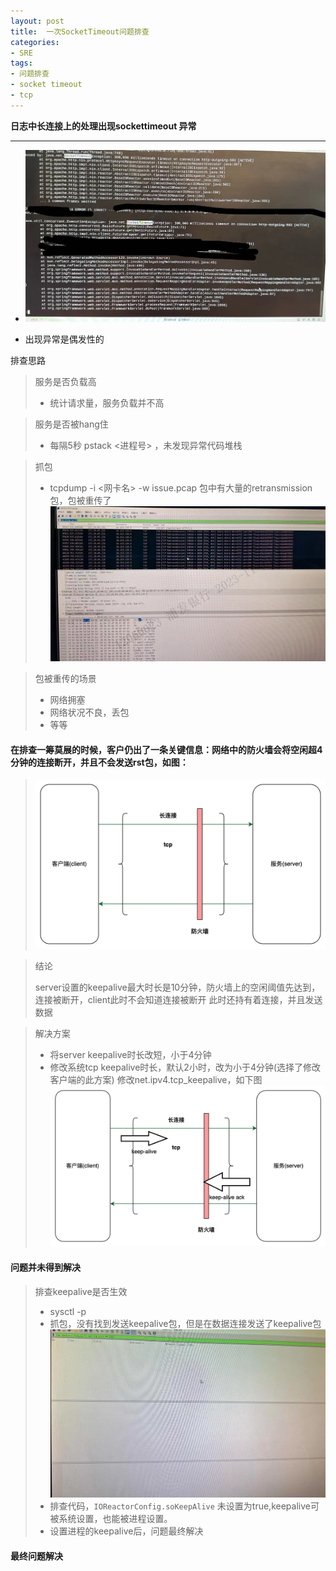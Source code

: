 ```yaml
---
layout: post
title:  一次SocketTimeout问题排查
categories:
- SRE
tags:
- 问题排查
- socket timeout
- tcp
---
```


**日志中长连接上的处理出现sockettimeout 异常**

---

- ![1_issue.jpeg](/images/sre/tcp/20231107/1_issue.jpeg)

- 出现异常是偶发性的

排查思路
> 服务是否负载高
> - 统计请求量，服务负载并不高

> 服务是否被hang住
> - 每隔5秒 pstack <进程号> ，未发现异常代码堆栈

> 抓包
> - tcpdump -i <网卡名> -w issue.pcap
> 包中有大量的retransmission 包，包被重传了
> ![p1.jpeg](/images/sre/tcp/20231107/p1.jpeg)

> 包被重传的场景
> - 网络拥塞
> - 网络状况不良，丢包
> - 等等

#### 在排查一筹莫展的时候，客户仍出了一条关键信息：网络中的防火墙会将空闲超4分钟的连接断开，并且不会发送rst包，如图：
> ![n1.jpeg](/images/sre/tcp/20231107/n1.jpg)

> 结论
> 
> server设置的keepalive最大时长是10分钟，防火墙上的空闲阈值先达到，连接被断开，client此时不会知道连接被断开
此时还持有着连接，并且发送数据

> 解决方案
> 
> - 将server keepalive时长改短，小于4分钟
> - 修改系统tcp keepalive时长，默认2小时，改为小于4分钟(选择了修改客户端的此方案)
> 修改net.ipv4.tcp_keepalive，如下图
    ![n1.jpeg](/images/sre/tcp/20231107/n2.jpg)

#### 问题并未得到解决

> 排查keepalive是否生效
> - sysctl -p 
> - 抓包，没有找到发送keepalive包，但是在数据连接发送了keepalive包
    ![r1.jpeg](/images/sre/tcp/20231107/r1.jpeg)
> - 排查代码，```IOReactorConfig.soKeepAlive``` 未设置为true,keepalive可被系统设置，也能被进程设置。
> - 设置进程的keepalive后，问题最终解决

#### 最终问题解决